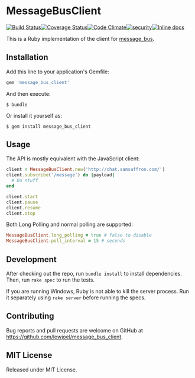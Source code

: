 # MessageBusClient
[![Build Status](https://travis-ci.org/lowjoel/message_bus_client.svg?branch=master)](https://travis-ci.org/lowjoel/message_bus_client)[![Coverage Status](https://coveralls.io/repos/github/lowjoel/message_bus_client/badge.svg?branch=master)](https://coveralls.io/github/lowjoel/message_bus_client?branch=master)[![Code Climate](https://codeclimate.com/github/lowjoel/message_bus_client/badges/gpa.svg)](https://codeclimate.com/github/lowjoel/message_bus_client)[![security](https://hakiri.io/github/lowjoel/message_bus_client/master.svg)](https://hakiri.io/github/lowjoel/message_bus_client/master)[![Inline docs](http://inch-ci.org/github/lowjoel/message_bus_client.svg?branch=master)](http://inch-ci.org/github/lowjoel/message_bus_client)

This is a Ruby implementation of the client for
[message_bus](https://github.com/samsaffron/message_bus).

## Installation

Add this line to your application's Gemfile:

```ruby
gem 'message_bus_client'
```

And then execute:

    $ bundle

Or install it yourself as:

    $ gem install message_bus_client

## Usage

The API is mostly equivalent with the JavaScript client:

```ruby
client = MessageBusClient.new('http://chat.samsaffron.com/')
client.subscribe('/message') do |payload|
  # Do stuff
end

client.start
client.pause
client.resume
client.stop
```

Both Long Polling and normal polling are supported:

```ruby
MessageBusClient.long_polling = true # false to disable
MessageBusClient.poll_interval = 15 # seconds
```

## Development

After checking out the repo, run `bundle install` to install dependencies. Then, run `rake spec` to
run the tests.

If you are running Windows, Ruby is not able to kill the server process. Run it separately using
`rake server` before running the specs.

## Contributing

Bug reports and pull requests are welcome on GitHub at
https://github.com/lowjoel/message_bus_client.

## MIT License

Released under MIT License.


